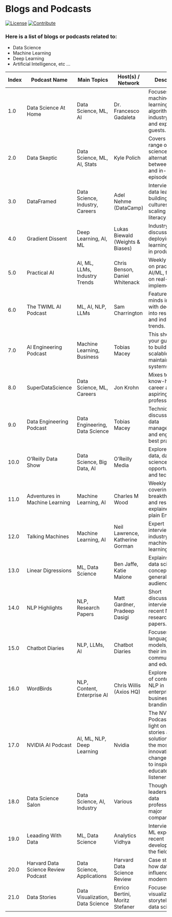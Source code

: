 # Blogs and Podcasts

[![License](https://img.shields.io/badge/License-CC0%201.0%20Universal-brightgreen.svg?style=flat-square)](https://github.com/66daysofdata/License)
[![Contribute](https://img.shields.io/badge/PRs-Contributions%20are%20Welcome-blue.svg?style=flat-square)](https://github.com/66daysofdata/Welcome-to-the-community)

### Here is a list of blogs or podcasts related to: 

- Data Science 
- Machine Learning
- Deep Learning
- Artificial Intelligence, etc ...

| Index | Podcast Name                | Main Topics                        | Host(s) / Network                | Description                                                                                   | Web Link                                                                                      |
|-------|----------------------------|----------------------------------|---------------------------------|----------------------------------------------------------------------------------------------|----------------------------------------------------------------------------------------------|
| 1.0   | Data Science At Home        | Data Science, ML, AI              | Dr. Francesco Gadaleta           | Focuses on AI, machine learning, and algorithms, with industry insights and expert guests.   | [datascienceathome.com](https://datascienceathome.com/)                            |
| 2.0   | Data Skeptic                | Data Science, ML, AI, Stats      | Kyle Polich                     | Covers a wide range of data science topics, alternating between short and in-depth episodes. | [dataskeptic.com](https://dataskeptic.com/podcast)                                        |
| 3.0   | DataFramed                  | Data Science, Industry, Careers  | Adel Nehme (DataCamp)           | Interviews with data leaders on building data cultures and scaling data literacy.            | [datacamp.com/podcast](https://www.datacamp.com/community/podcast)                 |
| 4.0   | Gradient Dissent            | Deep Learning, AI, ML            | Lukas Biewald (Weights & Biases)| Industry leaders discuss deploying deep learning models in production.                       | [weightsandbiases.com/gradient-dissent](https://wandb.ai/site/resources/podcast/)     |
| 5.0   | Practical AI                | AI, ML, LLMs, Industry Trends    | Chris Benson, Daniel Whitenack  | Weekly episodes on practical AI/ML, focusing on real-world implementations.                   | [practicalai.fm](https://practicalai.fm/)                                            |
| 6.0   | The TWIML AI Podcast        | ML, AI, NLP, LLMs                | Sam Charrington                 | Features top minds in ML/AI, with deep dives into research and industry trends.              | [twimlai.com](https://twimlai.com/podcast/twimlai/)                                               |
| 7.0   | AI Engineering Podcast      | Machine Learning, Business       | Tobias Macey                    | This show is your guidebook to building scalable and maintainable AI systems.         | [AI Engineering Podcast.com](https://www.aiengineeringpodcast.com/)                                               |
| 8.0   | SuperDataScience            | Data Science, ML, Careers        | Jon Krohn                 | Mixes technical know-how with career advice for aspiring data professionals.                 | [superdatascience.com](https://www.superdatascience.com/podcast)                            |
| 9.0   | Data Engineering Podcast    | Data Engineering, Data Science   | Tobias Macey                    | Technical discussions on data management and engineering best practices.                     | [dataengineeringpodcast.com](https://www.dataengineeringpodcast.com/)                       |
| 10.0   | O’Reilly Data Show          | Data Science, Big Data, AI       | O’Reilly Media                  | Explores big data, data science, and AI opportunities and techniques.                        | [oreilly data-show-podcast](https://www.oreilly.com/radar/topics/oreilly-data-show-podcast/)    |
| 11.0  | Adventures in Machine Learning| Machine Learning, AI           | Charles M Wood                  | Weekly podcast covering ML breakthroughs and resources, explained in plain English.         | [adventuresinmachinelearning.com](https://adventuresinmachinelearning.com/)                  |
| 12.0  | Talking Machines            | Machine Learning, AI             | Neil Lawrence, Katherine Gorman | Expert interviews and industry news in machine learning.                                    | [talkingmachines.fm](https://www.talkingmachines.fm/)                                  |
| 13.0  | Linear Digressions          | ML, Data Science                 | Ben Jaffe, Katie Malone         | Explains ML and data science concepts for a general audience.                               | [lineardigressions.com](https://lineardigressions.com/)                                    |
| 14.0  | NLP Highlights              | NLP, Research Papers             | Matt Gardner, Pradeep Dasigi    | Short discussions and interviews on recent NLP research and papers.                         | [allenai.org/podcasts](https://allenai.org/podcasts)                                   |
| 15.0  | Chatbot Diaries             | NLP, LLMs, AI                   | Chatbot Diaries                 | Focuses on language models, AI, and their impact on communication and education.            | [chatbotdiaries.com](https://chatbotdiaries.com/)                                          |
| 16.0  | WordBirds                   | NLP, Content, Enterprise AI      | Chris Willis (Axios HQ)         | Explores the role of content and NLP in enterprise business and branding.                   | [axios.com/wordbirds](https://www.acrolinx.com/wordbirds-podcast/)                    |
| 17.0  | NVIDIA AI Podcast           | AI, ML, NLP, Deep Learning       | Nvidia                  | The NVIDIA AI Podcast shines a light on the stories and solutions behind the most innovative changes, helping to inspire and educate listeners | [Nvidia AI Podcast](https://ai-podcast.nvidia.com/)                                              |
| 18.0  | Data Science Salon          | Data Science, AI, Industry       | Various                        | Thought leadership from data professionals at major companies.                             | [datascience.salon/podcast](https://www.datascience.salon/podcast/)                  |
| 19.0  | Leaading With Data          | ML, Data Science                | Analytics Vidhya               | Interviews with ML experts on recent developments in the field.                            | [Leading with Data](https://www.analyticsvidhya.com/events/leading-with-data/?ref=global_footer)                                            |
| 20.0  | Harvard Data Science Review Podcast | Data Science, Applications | Harvard Data Science Review    | Case studies on how data influences the modern world.                                      | [hdsr.mitpress.mit.edu/podcast](https://hdsr.mitpress.mit.edu/podcast)                     |
| 21.0  | Data Stories                | Data Visualization, Data Science | Enrico Bertini, Moritz Stefaner | Focuses on data visualization and storytelling in data science.                            | [datastori.es](https://datastori.es/)                                                      |
```
